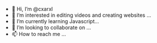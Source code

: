 - 👋 Hi, I’m @cxarxl
- 👀 I’m interested in editing videos and creating websites ...
- 🌱 I’m currently learning Javascript...
- 💞️ I’m looking to collaborate on ...
- 📫 How to reach me ...

<!---
cxarxl/cxarxl is a ✨ special ✨ repository because its `README.md` (this file) appears on your GitHub profile.
You can click the Preview link to take a look at your changes.
--->
